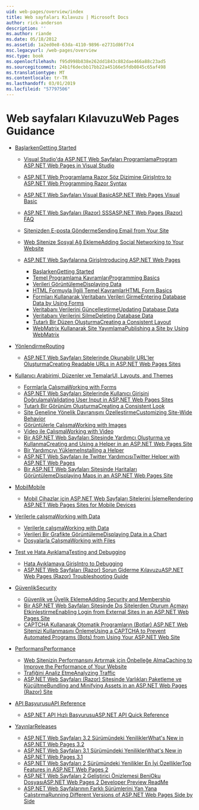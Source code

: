 ```yaml
---
uid: web-pages/overview/index
title: Web sayfaları Kılavuzu | Microsoft Docs
author: rick-anderson
description: ''
ms.author: riande
ms.date: 05/18/2012
ms.assetid: 1a2ed0e8-63da-4110-9896-e2731d86f7c4
msc.legacyurl: /web-pages/overview
msc.type: book
ms.openlocfilehash: f95d998b838e262dd1843c882dae466a88c23ad5
ms.sourcegitcommit: 24b1f6decbb17bb22a45166e5fdb0845c65af498
ms.translationtype: MT
ms.contentlocale: tr-TR
ms.lasthandoff: 03/01/2019
ms.locfileid: "57797506"
---
```

<a name="web-pages-guidance"></a><span data-ttu-id="c0415-102">Web sayfaları Kılavuzu</span><span class="sxs-lookup"><span data-stu-id="c0415-102">Web Pages Guidance</span></span>
====================
- [<span data-ttu-id="c0415-103">Başlarken</span><span class="sxs-lookup"><span data-stu-id="c0415-103">Getting Started</span></span>](getting-started/index.md)

    - [<span data-ttu-id="c0415-104">Visual Studio'da ASP.NET Web Sayfaları Programlama</span><span class="sxs-lookup"><span data-stu-id="c0415-104">Program ASP.NET Web Pages in Visual Studio</span></span>](getting-started/program-asp-net-web-pages-in-visual-studio.md)
    - [<span data-ttu-id="c0415-105">ASP.NET Web Programlama Razor Söz Dizimine Giriş</span><span class="sxs-lookup"><span data-stu-id="c0415-105">Intro to ASP.NET Web Programming Razor Syntax</span></span>](getting-started/introducing-razor-syntax-c.md)
    - [<span data-ttu-id="c0415-106">ASP.NET Web Sayfaları Visual Basic</span><span class="sxs-lookup"><span data-stu-id="c0415-106">ASP.NET Web Pages Visual Basic</span></span>](getting-started/introducing-razor-syntax-vb.md)
    - [<span data-ttu-id="c0415-107">ASP.NET Web Sayfaları (Razor) SSS</span><span class="sxs-lookup"><span data-stu-id="c0415-107">ASP.NET Web Pages (Razor) FAQ</span></span>](getting-started/aspnet-web-pages-razor-faq.md)
    - [<span data-ttu-id="c0415-108">Sitenizden E-posta Gönderme</span><span class="sxs-lookup"><span data-stu-id="c0415-108">Sending Email from Your Site</span></span>](getting-started/11-adding-email-to-your-web-site.md)
    - [<span data-ttu-id="c0415-109">Web Sitenize Sosyal Ağ Ekleme</span><span class="sxs-lookup"><span data-stu-id="c0415-109">Adding Social Networking to Your Website</span></span>](getting-started/13-adding-social-networking-to-your-web-site.md)
    - [<span data-ttu-id="c0415-110">ASP.NET Web Sayfalarına Giriş</span><span class="sxs-lookup"><span data-stu-id="c0415-110">Introducing ASP.NET Web Pages</span></span>](getting-started/introducing-aspnet-web-pages-2/index.md)

        - [<span data-ttu-id="c0415-111">Başlarken</span><span class="sxs-lookup"><span data-stu-id="c0415-111">Getting Started</span></span>](getting-started/introducing-aspnet-web-pages-2/getting-started.md)
        - [<span data-ttu-id="c0415-112">Temel Programlama Kavramları</span><span class="sxs-lookup"><span data-stu-id="c0415-112">Programming Basics</span></span>](getting-started/introducing-aspnet-web-pages-2/intro-to-web-pages-programming.md)
        - [<span data-ttu-id="c0415-113">Verileri Görüntüleme</span><span class="sxs-lookup"><span data-stu-id="c0415-113">Displaying Data</span></span>](getting-started/introducing-aspnet-web-pages-2/displaying-data.md)
        - [<span data-ttu-id="c0415-114">HTML Formuyla İlgili Temel Kavramlar</span><span class="sxs-lookup"><span data-stu-id="c0415-114">HTML Form Basics</span></span>](getting-started/introducing-aspnet-web-pages-2/form-basics.md)
        - [<span data-ttu-id="c0415-115">Formları Kullanarak Veritabanı Verileri Girme</span><span class="sxs-lookup"><span data-stu-id="c0415-115">Entering Database Data by Using Forms</span></span>](getting-started/introducing-aspnet-web-pages-2/entering-data.md)
        - [<span data-ttu-id="c0415-116">Veritabanı Verilerini Güncelleştirme</span><span class="sxs-lookup"><span data-stu-id="c0415-116">Updating Database Data</span></span>](getting-started/introducing-aspnet-web-pages-2/updating-data.md)
        - [<span data-ttu-id="c0415-117">Veritabanı Verilerini Silme</span><span class="sxs-lookup"><span data-stu-id="c0415-117">Deleting Database Data</span></span>](getting-started/introducing-aspnet-web-pages-2/deleting-data.md)
        - [<span data-ttu-id="c0415-118">Tutarlı Bir Düzen Oluşturma</span><span class="sxs-lookup"><span data-stu-id="c0415-118">Creating a Consistent Layout</span></span>](getting-started/introducing-aspnet-web-pages-2/layouts.md)
        - [<span data-ttu-id="c0415-119">WebMatrix Kullanarak Site Yayımlama</span><span class="sxs-lookup"><span data-stu-id="c0415-119">Publishing a Site by Using WebMatrix</span></span>](getting-started/introducing-aspnet-web-pages-2/publishing.md)
- [<span data-ttu-id="c0415-120">Yönlendirme</span><span class="sxs-lookup"><span data-stu-id="c0415-120">Routing</span></span>](routing/index.md)

    - [<span data-ttu-id="c0415-121">ASP.NET Web Sayfaları Sitelerinde Okunabilir URL'ler Oluşturma</span><span class="sxs-lookup"><span data-stu-id="c0415-121">Creating Readable URLs in ASP.NET Web Pages Sites</span></span>](routing/creating-readable-urls-in-aspnet-web-pages-sites.md)
- [<span data-ttu-id="c0415-122">Kullanıcı Arabirimi, Düzenler ve Temalar</span><span class="sxs-lookup"><span data-stu-id="c0415-122">UI, Layouts, and Themes</span></span>](ui-layouts-and-themes/index.md)

    - [<span data-ttu-id="c0415-123">Formlarla Çalışma</span><span class="sxs-lookup"><span data-stu-id="c0415-123">Working with Forms</span></span>](ui-layouts-and-themes/4-working-with-forms.md)
    - [<span data-ttu-id="c0415-124">ASP.NET Web Sayfaları Sitelerinde Kullanıcı Girişini Doğrulama</span><span class="sxs-lookup"><span data-stu-id="c0415-124">Validating User Input in ASP.NET Web Pages Sites</span></span>](ui-layouts-and-themes/validating-user-input-in-aspnet-web-pages-sites.md)
    - [<span data-ttu-id="c0415-125">Tutarlı Bir Görünüm Oluşturma</span><span class="sxs-lookup"><span data-stu-id="c0415-125">Creating a Consistent Look</span></span>](ui-layouts-and-themes/3-creating-a-consistent-look.md)
    - [<span data-ttu-id="c0415-126">Site Geneline Yönelik Davranışını Özelleştirme</span><span class="sxs-lookup"><span data-stu-id="c0415-126">Customizing Site-Wide Behavior</span></span>](ui-layouts-and-themes/18-customizing-site-wide-behavior.md)
    - [<span data-ttu-id="c0415-127">Görüntülerle Çalışma</span><span class="sxs-lookup"><span data-stu-id="c0415-127">Working with Images</span></span>](ui-layouts-and-themes/9-working-with-images.md)
    - [<span data-ttu-id="c0415-128">Video ile Çalışma</span><span class="sxs-lookup"><span data-stu-id="c0415-128">Working with Video</span></span>](ui-layouts-and-themes/10-working-with-video.md)
    - [<span data-ttu-id="c0415-129">Bir ASP.NET Web Sayfaları Sitesinde Yardımcı Oluşturma ve Kullanma</span><span class="sxs-lookup"><span data-stu-id="c0415-129">Creating and Using a Helper in an ASP.NET Web Pages Site</span></span>](ui-layouts-and-themes/creating-and-using-a-helper-in-an-aspnet-web-pages-site.md)
    - [<span data-ttu-id="c0415-130">Bir Yardımcıyı Yükleme</span><span class="sxs-lookup"><span data-stu-id="c0415-130">Installing a Helper</span></span>](ui-layouts-and-themes/installing-helpers.md)
    - [<span data-ttu-id="c0415-131">ASP.NET Web Sayfaları ile Twitter Yardımcısı</span><span class="sxs-lookup"><span data-stu-id="c0415-131">Twitter Helper with ASP.NET Web Pages</span></span>](ui-layouts-and-themes/twitter-helper.md)
    - [<span data-ttu-id="c0415-132">Bir ASP.NET Web Sayfaları Sitesinde Haritaları Görüntüleme</span><span class="sxs-lookup"><span data-stu-id="c0415-132">Displaying Maps in an ASP.NET Web Pages Site</span></span>](ui-layouts-and-themes/displaying-maps-in-an-aspnet-web-pages-site.md)
- [<span data-ttu-id="c0415-133">Mobil</span><span class="sxs-lookup"><span data-stu-id="c0415-133">Mobile</span></span>](mobile/index.md)

    - [<span data-ttu-id="c0415-134">Mobil Cihazlar için ASP.NET Web Sayfaları Sitelerini İşleme</span><span class="sxs-lookup"><span data-stu-id="c0415-134">Rendering ASP.NET Web Pages Sites for Mobile Devices</span></span>](mobile/rendering-aspnet-web-pages-sites-for-mobile-devices.md)
- [<span data-ttu-id="c0415-135">Verilerle çalışma</span><span class="sxs-lookup"><span data-stu-id="c0415-135">Working with Data</span></span>](data/index.md)

    - [<span data-ttu-id="c0415-136">Verilerle çalışma</span><span class="sxs-lookup"><span data-stu-id="c0415-136">Working with Data</span></span>](data/5-working-with-data.md)
    - [<span data-ttu-id="c0415-137">Verileri Bir Grafikte Görüntüleme</span><span class="sxs-lookup"><span data-stu-id="c0415-137">Displaying Data in a Chart</span></span>](data/7-displaying-data-in-a-chart.md)
    - [<span data-ttu-id="c0415-138">Dosyalarla Çalışma</span><span class="sxs-lookup"><span data-stu-id="c0415-138">Working with Files</span></span>](data/working-with-files.md)
- [<span data-ttu-id="c0415-139">Test ve Hata Ayıklama</span><span class="sxs-lookup"><span data-stu-id="c0415-139">Testing and Debugging</span></span>](testing-and-debugging/index.md)

    - [<span data-ttu-id="c0415-140">Hata Ayıklamaya Giriş</span><span class="sxs-lookup"><span data-stu-id="c0415-140">Intro to Debugging</span></span>](testing-and-debugging/introduction-to-debugging.md)
    - [<span data-ttu-id="c0415-141">ASP.NET Web Sayfaları (Razor) Sorun Giderme Kılavuzu</span><span class="sxs-lookup"><span data-stu-id="c0415-141">ASP.NET Web Pages (Razor) Troubleshooting Guide</span></span>](testing-and-debugging/aspnet-web-pages-razor-troubleshooting-guide.md)
- [<span data-ttu-id="c0415-142">Güvenlik</span><span class="sxs-lookup"><span data-stu-id="c0415-142">Security</span></span>](security/index.md)

    - [<span data-ttu-id="c0415-143">Güvenlik ve Üyelik Ekleme</span><span class="sxs-lookup"><span data-stu-id="c0415-143">Adding Security and Membership</span></span>](security/16-adding-security-and-membership.md)
    - [<span data-ttu-id="c0415-144">Bir ASP.NET Web Sayfaları Sitesinde Dış Sitelerden Oturum Açmayı Etkinleştirme</span><span class="sxs-lookup"><span data-stu-id="c0415-144">Enabling Login from External Sites in an ASP.NET Web Pages Site</span></span>](security/enabling-login-from-external-sites-in-an-aspnet-web-pages-site.md)
    - [<span data-ttu-id="c0415-145">CAPTCHA Kullanarak Otomatik Programların (Botlar) ASP.NET Web Sitenizi Kullanmasını Önleme</span><span class="sxs-lookup"><span data-stu-id="c0415-145">Using a CAPTCHA to Prevent Automated Programs (Bots) from Using Your ASP.NET Web Site</span></span>](security/using-a-catpcha-to-prevent-automated-programs-bots-from-using-your-aspnet-web-site.md)
- [<span data-ttu-id="c0415-146">Performans</span><span class="sxs-lookup"><span data-stu-id="c0415-146">Performance</span></span>](performance-and-traffic/index.md)

    - [<span data-ttu-id="c0415-147">Web Sitenizin Performansını Artırmak için Önbelleğe Alma</span><span class="sxs-lookup"><span data-stu-id="c0415-147">Caching to Improve the Performance of Your Website</span></span>](performance-and-traffic/15-caching-to-improve-the-performance-of-your-website.md)
    - [<span data-ttu-id="c0415-148">Trafiğini Analiz Etme</span><span class="sxs-lookup"><span data-stu-id="c0415-148">Analyzing Traffic</span></span>](performance-and-traffic/14-analyzing-traffic.md)
    - [<span data-ttu-id="c0415-149">ASP.NET Web Sayfaları (Razor) Sitesinde Varlıkları Paketleme ve Küçültme</span><span class="sxs-lookup"><span data-stu-id="c0415-149">Bundling and Minifying Assets in an ASP.NET Web Pages (Razor) Site</span></span>](performance-and-traffic/bundling-and-minifying-assets-in-an-aspnet-web-pages-razor-site.md)
- [<span data-ttu-id="c0415-150">API Başvurusu</span><span class="sxs-lookup"><span data-stu-id="c0415-150">API Reference</span></span>](api-reference/index.md)

    - [<span data-ttu-id="c0415-151">ASP.NET API Hızlı Başvurusu</span><span class="sxs-lookup"><span data-stu-id="c0415-151">ASP.NET API Quick Reference</span></span>](api-reference/asp-net-web-pages-api-reference.md)
- [<span data-ttu-id="c0415-152">Yayınlar</span><span class="sxs-lookup"><span data-stu-id="c0415-152">Releases</span></span>](releases/index.md)

    - [<span data-ttu-id="c0415-153">ASP.NET Web Sayfaları 3.2 Sürümündeki Yenilikler</span><span class="sxs-lookup"><span data-stu-id="c0415-153">What's New in ASP.NET Web Pages 3.2</span></span>](releases/whats-new-in-aspnet-web-pages-32.md)
    - [<span data-ttu-id="c0415-154">ASP.NET Web Sayfaları 3.1 Sürümündeki Yenilikler</span><span class="sxs-lookup"><span data-stu-id="c0415-154">What's New in ASP.NET Web Pages 3.1</span></span>](releases/whats-new-aspnet-web-pages-31.md)
    - [<span data-ttu-id="c0415-155">ASP.NET Web Sayfaları 2 Sürümündeki Yenilikler En İyi Özellikler</span><span class="sxs-lookup"><span data-stu-id="c0415-155">Top Features in ASP.NET Web Pages 2</span></span>](releases/top-features-in-web-pages-2.md)
    - [<span data-ttu-id="c0415-156">ASP.NET Web Sayfaları 2 Geliştirici Önizlemesi BeniOku Dosyası</span><span class="sxs-lookup"><span data-stu-id="c0415-156">ASP.NET Web Pages 2 Developer Preview ReadMe</span></span>](releases/aspnet-web-pages-2-developer-preview-readme.md)
    - [<span data-ttu-id="c0415-157">ASP.NET Web Sayfalarının Farklı Sürümlerini Yan Yana Çalıştırma</span><span class="sxs-lookup"><span data-stu-id="c0415-157">Running Different Versions of ASP.NET Web Pages Side by Side</span></span>](releases/running-v1-and-v2-sites-side-by-side.md)

